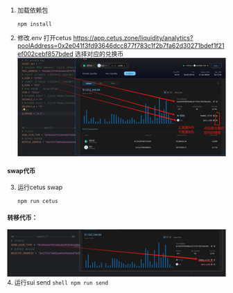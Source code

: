 1. 加载依赖包
   ```shell
   npm install
   ```
2. 修改.env
打开cetus https://app.cetus.zone/liquidity/analytics?poolAddress=0x2e041f3fd93646dcc877f783c1f2b7fa62d30271bdef1f21ef002cebf857bded
选择对应的兑换币
![img.png](img.png)

#### swap代币
3. 运行cetus swap
   ```shell
   npm run cetus
   ```

#### 转移代币：
![img_2.png](img_2.png)
4. 运行sui send
    ```shell
    npm run send
    ```
   